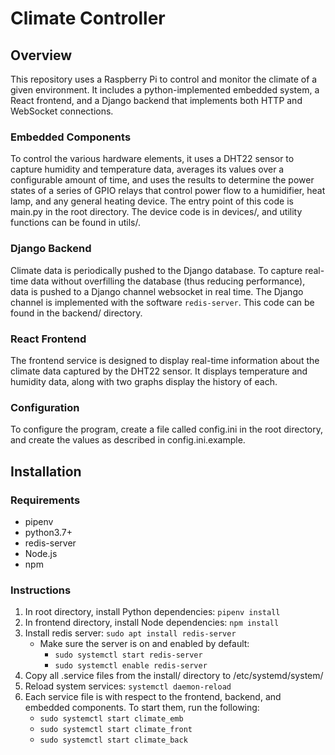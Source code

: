 # Climate Controller

## Overview

This repository uses a Raspberry Pi to control and monitor the climate of a given environment. It includes a python-implemented embedded system, a React frontend, and a Django backend that implements both HTTP and WebSocket connections.

### Embedded Components

To control the various hardware elements, it uses a DHT22 sensor to capture humidity and temperature data, averages its values over a configurable amount of time, and uses the results to determine the power states of a series of GPIO relays that control power flow to a humidifier, heat lamp, and any general heating device. The entry point of this code is main.py in the root directory. The device code is in devices/, and utility functions can be found in utils/.

### Django Backend

Climate data is periodically pushed to the Django database. To capture real-time data without overfilling the database (thus reducing performance), data is pushed to a Django channel websocket in real time. The Django channel is implemented with the software `redis-server`. This code can be found in the backend/ directory.

### React Frontend

The frontend service is designed to display real-time information about the climate data captured by the DHT22 sensor. It displays temperature and humidity data, along with two graphs display the history of each.

### Configuration

To configure the program, create a file called config.ini in the root directory, and create the values as described in config.ini.example.

## Installation

### Requirements

-   pipenv
-   python3.7+
-   redis-server
-   Node.js
-   npm

### Instructions

1. In root directory, install Python dependencies: `pipenv install`
2. In frontend directory, install Node dependencies: `npm install`
3. Install redis server: `sudo apt install redis-server`
    - Make sure the server is on and enabled by default:
        - `sudo systemctl start redis-server`
        - `sudo systemctl enable redis-server`
4. Copy all .service files from the install/ directory to /etc/systemd/system/
5. Reload system services: `systemctl daemon-reload`
6. Each service file is with respect to the frontend, backend, and embedded components. To start them, run the following:
    - `sudo systemctl start climate_emb`
    - `sudo systemctl start climate_front`
    - `sudo systemctl start climate_back`
